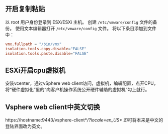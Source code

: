 ## 开启复制粘贴 
以 root 用户身份登录到 ESX/ESXi 主机。
创建 `/etc/vmware/config` 文件的备份。
使用文本编辑器打开 `/etc/vmware/config` 文件。
将以下条目添加到文件中：

```conf
vmx.fullpath = "/bin/vmx"
isolation.tools.copy.disable="FALSE"
isolation.tools.paste.disable="FALSE"

```

## ESXi开启cpu虚拟机
安装vcenter，通过vSphere web client访问，虚拟机，编辑配置，点开CPU，将“硬件虚拟化”里的“向客户机操作系统公开硬件辅助的虚拟机”勾上就行。

## Vsphere web client中英文切换
https://hostname:9443/vsphere-client\**/?locale=en_US\** 即可将本来是中文的登陆界面改为英文。